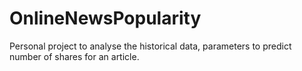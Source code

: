 # OnlineNewsPopularity
Personal project to analyse the historical data, parameters to predict number of shares for an article.
